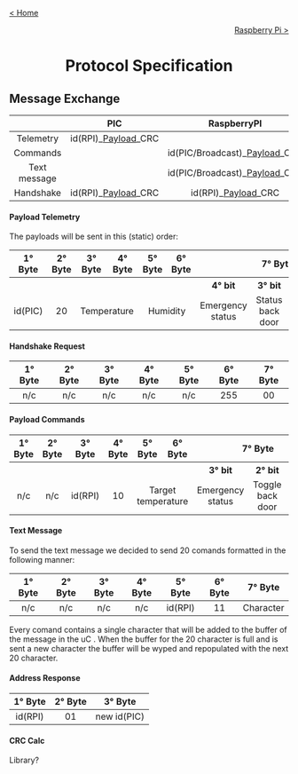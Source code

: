 [< Home](../README.md)

[<p align="right">Raspberry Pi ></p>](../RPI/README.md)

**<h1 align="center">Protocol Specification</h1>**

## **Message Exchange**

<div  align="center">
<table>
<thead>

<tr>
<th align="center"></th>
<th align="center">PIC</th>
<th align="center">RaspberryPI</th>
</tr>

</thead>
<tbody>

<tr>
<td align="center">Telemetry</td>
<td align="center">id(RPI)_<a href='#payload-telemetry'>Payload</a>_CRC</td>
<td align="center"></td>
</tr>

<tr>
<td align="center">Commands</td>
<td align="center"></td>
<td align="center">id(PIC/Broadcast)_<a href='#payload-commands'>Payload</a>_CRC</td>
</tr>

<tr>
<td align="center">Text message</td>
<td align="center"></td>
<td align="center">id(PIC/Broadcast)_<a href='#text-message'>Payload</a>_CRC</td>
</tr>

<tr>
<td align="center">Handshake</td>
<td align="center">id(RPI)_<a href='#handshake-request'>Payload</a>_CRC</td>
<td align="center">id(RPI)_<a href='#address-response'>Payload</a>_CRC</td>
</tr>

</tbody>
</table>
</div>

#### **Payload Telemetry**

The payloads will be sent in this (static) order:

<div  align="center">
<table>
<thead>

<tr>
<th align="center">1° Byte</th>
<th align="center">2° Byte</th>
<th align="center">3° Byte</th>
<th align="center">4° Byte</th>
<th align="center">5° Byte</th>
<th align="center">6° Byte</th>
<th colspan="4"align="center">7° Byte</th>
</tr>

</thead>
<tbody>

<tr>
<th align="center"></th>
<th align="center"></th>
<th align="center"></th>
<th align="center"></th>
<th align="center"></th>
<th align="center"></th>
<th align="center">4° bit</th>
<th align="center">3° bit</th>
<th align="center">2° bit</th>
<th align="center">1° bit</th>
</tr>

<tr>
<td align="center">id(PIC)</td>
<td align="center">20</td>
<td colspan="2"align="center">Temperature</td>
<td colspan="2"align="center">Humidity</td>
<td align="center">Emergency status</td>
<td align="center">Status back door</td>
<td align="center">Status front door</td>
<td align="center">Status toilette</td>
</tr>
</tbody>
</table>
</div>

#### **Handshake Request**

<div  align="center">
<table>
<thead>

<tr>
<th align="center">1° Byte</th>
<th align="center">2° Byte</th>
<th align="center">3° Byte</th>
<th align="center">4° Byte</th>
<th align="center">5° Byte</th>
<th align="center">6° Byte</th>
<th align="center">7° Byte</th>
</tr>

</thead>
<tbody>

<tr>
<td align="center">n/c</td>
<td align="center">n/c</td>
<td align="center">n/c</td>
<td align="center">n/c</td>
<td align="center">n/c</td>
<td align="center">255</td>
<td align="center">00</td>
</tr>

</tbody>
</table>
</div>

#### **Payload Commands**

<div  align="center">
<table>
<thead>

<tr>
<th align="center">1° Byte</th>
<th align="center">2° Byte</th>
<th align="center">3° Byte</th>
<th align="center">4° Byte</th>
<th align="center">5° Byte</th>
<th align="center">6° Byte</th>
<th colspan="3" align="center">7° Byte</th>
</tr>

</thead>
<tbody>

<tr>
<th align="center"></th>
<th align="center"></th>
<th align="center"></th>
<th align="center"></th>
<th align="center"></th>
<th align="center"></th>
<th align="center">3° bit</th>
<th align="center">2° bit</th>
<th align="center">1° bit</th>
</tr>

<tr>
<td align="center">n/c</td>
<td align="center">n/c</td>
<td align="center">id(RPI)</th>
<td align="center">10</th>
<td colspan="2" align="center">Target temperature</td>
<td align="center">Emergency status</td>
<td align="center">Toggle back door</td>
<td align="center">Toggle front door</td>
</tr>

</tbody>
</table>
</div>

#### **Text Message**

To send the text message we decided to send 20 comands formatted in the following manner:

<div  align="center">
<table>
<thead>

<tr>
<th align="center">1° Byte</th>
<th align="center">2° Byte</th>
<th align="center">3° Byte</th>
<th align="center">4° Byte</th>
<th align="center">5° Byte</th>
<th align="center">6° Byte</th>
<th align="center">7° Byte</th>
</tr>

</thead>
<tbody>

<tr>
<td align="center">n/c</td>
<td align="center">n/c</td>
<td align="center">n/c</td>
<td align="center">n/c</td>
<td align="center">id(RPI)</th>
<td align="center">11</th>
<td align="center">Character</td>
</tr>

</tbody>
</table>
</div>

Every comand contains a single character that will be added to the buffer of the message in the uC . When the buffer for the 20 character is full and is sent a new character the buffer will be wyped and repopulated with the next 20 character.

#### **Address Response**

<div  align="center">
<table>
<thead>

<tr>
<th align="center">1° Byte</th>
<th align="center">2° Byte</th>
<th align="center">3° Byte</th>
</tr>

</thead>
<tbody>

<tr>
<td align="center">id(RPI)</th>
<td align="center">01</th>
<td colspan="2" align="center">new id(PIC)</td>
</tr>

</tbody>
</table>
</div>

#### **CRC Calc**

Library?
